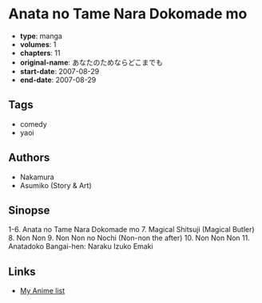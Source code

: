 # Anata no Tame Nara Dokomade mo

-   **type**: manga
-   **volumes**: 1
-   **chapters**: 11
-   **original-name**: あなたのためならどこまでも
-   **start-date**: 2007-08-29
-   **end-date**: 2007-08-29

## Tags

-   comedy
-   yaoi

## Authors

-   Nakamura
-   Asumiko (Story & Art)

## Sinopse

1-6. Anata no Tame Nara Dokomade mo 7. Magical Shitsuji (Magical Butler) 8. Non Non 9. Non Non no Nochi (Non-non the after) 10. Non Non Non 11. Anatadoko Bangai-hen: Naraku Izuko Emaki

## Links

-   [My Anime list](https://myanimelist.net/manga/14906/Anata_no_Tame_Nara_Dokomade_mo)
